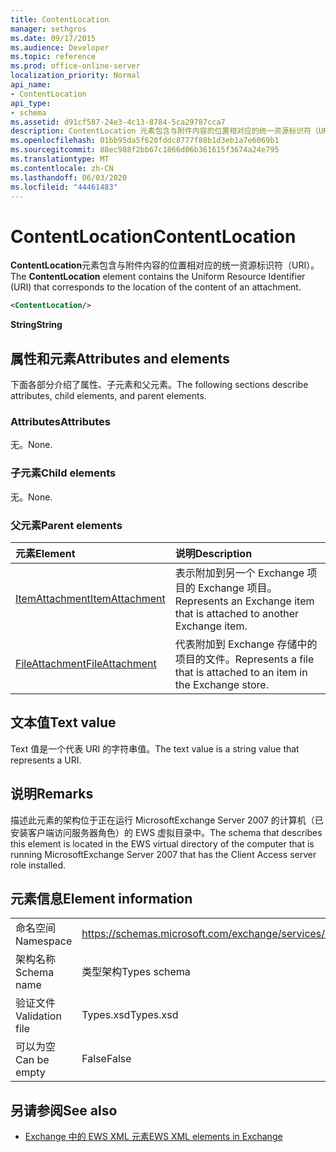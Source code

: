 ```yaml
---
title: ContentLocation
manager: sethgros
ms.date: 09/17/2015
ms.audience: Developer
ms.topic: reference
ms.prod: office-online-server
localization_priority: Normal
api_name:
- ContentLocation
api_type:
- schema
ms.assetid: d91cf587-24e3-4c13-8784-5ca29787cca7
description: ContentLocation 元素包含与附件内容的位置相对应的统一资源标识符（URI）。
ms.openlocfilehash: 01bb95da5f620fddc8777f88b1d3eb1a7e6069b1
ms.sourcegitcommit: 88ec988f2bb67c1866d06b361615f3674a24e795
ms.translationtype: MT
ms.contentlocale: zh-CN
ms.lasthandoff: 06/03/2020
ms.locfileid: "44461483"
---
```

# <a name="contentlocation"></a><span data-ttu-id="881d1-103">ContentLocation</span><span class="sxs-lookup"><span data-stu-id="881d1-103">ContentLocation</span></span>

<span data-ttu-id="881d1-104">**ContentLocation**元素包含与附件内容的位置相对应的统一资源标识符（URI）。</span><span class="sxs-lookup"><span data-stu-id="881d1-104">The **ContentLocation** element contains the Uniform Resource Identifier (URI) that corresponds to the location of the content of an attachment.</span></span> 
  
```xml
<ContentLocation/>
```

 <span data-ttu-id="881d1-105">**String**</span><span class="sxs-lookup"><span data-stu-id="881d1-105">**String**</span></span>
## <a name="attributes-and-elements"></a><span data-ttu-id="881d1-106">属性和元素</span><span class="sxs-lookup"><span data-stu-id="881d1-106">Attributes and elements</span></span>

<span data-ttu-id="881d1-107">下面各部分介绍了属性、子元素和父元素。</span><span class="sxs-lookup"><span data-stu-id="881d1-107">The following sections describe attributes, child elements, and parent elements.</span></span>
  
### <a name="attributes"></a><span data-ttu-id="881d1-108">Attributes</span><span class="sxs-lookup"><span data-stu-id="881d1-108">Attributes</span></span>

<span data-ttu-id="881d1-109">无。</span><span class="sxs-lookup"><span data-stu-id="881d1-109">None.</span></span>
  
### <a name="child-elements"></a><span data-ttu-id="881d1-110">子元素</span><span class="sxs-lookup"><span data-stu-id="881d1-110">Child elements</span></span>

<span data-ttu-id="881d1-111">无。</span><span class="sxs-lookup"><span data-stu-id="881d1-111">None.</span></span>
  
### <a name="parent-elements"></a><span data-ttu-id="881d1-112">父元素</span><span class="sxs-lookup"><span data-stu-id="881d1-112">Parent elements</span></span>

|<span data-ttu-id="881d1-113">**元素**</span><span class="sxs-lookup"><span data-stu-id="881d1-113">**Element**</span></span>|<span data-ttu-id="881d1-114">**说明**</span><span class="sxs-lookup"><span data-stu-id="881d1-114">**Description**</span></span>|
|:-----|:-----|
|[<span data-ttu-id="881d1-115">ItemAttachment</span><span class="sxs-lookup"><span data-stu-id="881d1-115">ItemAttachment</span></span>](itemattachment.md) <br/> |<span data-ttu-id="881d1-116">表示附加到另一个 Exchange 项目的 Exchange 项目。</span><span class="sxs-lookup"><span data-stu-id="881d1-116">Represents an Exchange item that is attached to another Exchange item.</span></span>  <br/> |
|[<span data-ttu-id="881d1-117">FileAttachment</span><span class="sxs-lookup"><span data-stu-id="881d1-117">FileAttachment</span></span>](fileattachment.md) <br/> |<span data-ttu-id="881d1-118">代表附加到 Exchange 存储中的项目的文件。</span><span class="sxs-lookup"><span data-stu-id="881d1-118">Represents a file that is attached to an item in the Exchange store.</span></span>  <br/> |
   
## <a name="text-value"></a><span data-ttu-id="881d1-119">文本值</span><span class="sxs-lookup"><span data-stu-id="881d1-119">Text value</span></span>

<span data-ttu-id="881d1-120">Text 值是一个代表 URI 的字符串值。</span><span class="sxs-lookup"><span data-stu-id="881d1-120">The text value is a string value that represents a URI.</span></span>
  
## <a name="remarks"></a><span data-ttu-id="881d1-121">说明</span><span class="sxs-lookup"><span data-stu-id="881d1-121">Remarks</span></span>

<span data-ttu-id="881d1-122">描述此元素的架构位于正在运行 MicrosoftExchange Server 2007 的计算机（已安装客户端访问服务器角色）的 EWS 虚拟目录中。</span><span class="sxs-lookup"><span data-stu-id="881d1-122">The schema that describes this element is located in the EWS virtual directory of the computer that is running MicrosoftExchange Server 2007 that has the Client Access server role installed.</span></span>
  
## <a name="element-information"></a><span data-ttu-id="881d1-123">元素信息</span><span class="sxs-lookup"><span data-stu-id="881d1-123">Element information</span></span>

|||
|:-----|:-----|
|<span data-ttu-id="881d1-124">命名空间</span><span class="sxs-lookup"><span data-stu-id="881d1-124">Namespace</span></span>  <br/> |https://schemas.microsoft.com/exchange/services/2006/types  <br/> |
|<span data-ttu-id="881d1-125">架构名称</span><span class="sxs-lookup"><span data-stu-id="881d1-125">Schema name</span></span>  <br/> |<span data-ttu-id="881d1-126">类型架构</span><span class="sxs-lookup"><span data-stu-id="881d1-126">Types schema</span></span>  <br/> |
|<span data-ttu-id="881d1-127">验证文件</span><span class="sxs-lookup"><span data-stu-id="881d1-127">Validation file</span></span>  <br/> |<span data-ttu-id="881d1-128">Types.xsd</span><span class="sxs-lookup"><span data-stu-id="881d1-128">Types.xsd</span></span>  <br/> |
|<span data-ttu-id="881d1-129">可以为空</span><span class="sxs-lookup"><span data-stu-id="881d1-129">Can be empty</span></span>  <br/> |<span data-ttu-id="881d1-130">False</span><span class="sxs-lookup"><span data-stu-id="881d1-130">False</span></span>  <br/> |
   
## <a name="see-also"></a><span data-ttu-id="881d1-131">另请参阅</span><span class="sxs-lookup"><span data-stu-id="881d1-131">See also</span></span>



- [<span data-ttu-id="881d1-132">Exchange 中的 EWS XML 元素</span><span class="sxs-lookup"><span data-stu-id="881d1-132">EWS XML elements in Exchange</span></span>](ews-xml-elements-in-exchange.md)


